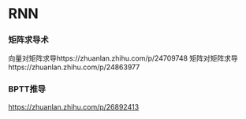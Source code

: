 # RNN

### 矩阵求导术
向量对矩阵求导https://zhuanlan.zhihu.com/p/24709748
矩阵对矩阵求导https://zhuanlan.zhihu.com/p/24863977

### BPTT推导
https://zhuanlan.zhihu.com/p/26892413
